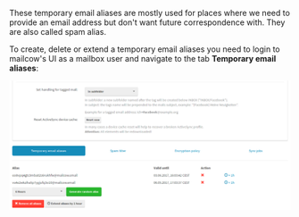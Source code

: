 These temporary email aliases are mostly used for places where we need to provide an email address but don't want future correspondence with. They are also called spam alias.

To create, delete or extend a temporary email aliases you need to login to mailcow's UI as a mailbox user and navigate to the tab **Temporary email aliases**:

![How to set spam- or temporary email aliases in mailcow](../../assets/images/manual-guides/mailcow-spamalias.png)